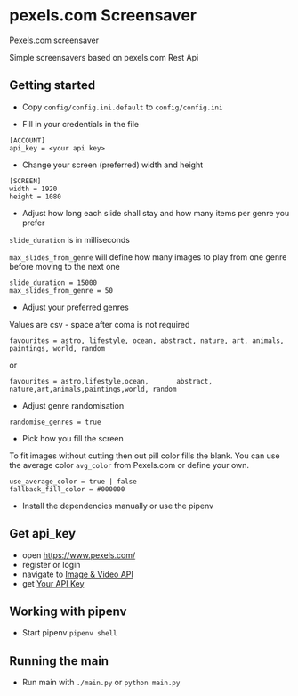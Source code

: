 # pexels.com Screensaver

Pexels.com screensaver

Simple screensavers based on pexels.com Rest Api

## Getting started

- Copy `config/config.ini.default` to `config/config.ini`

- Fill in your credentials in the file
```
[ACCOUNT]
api_key = <your api key>
```

- Change your screen (preferred) width and height
```
[SCREEN]
width = 1920
height = 1080
```

- Adjust how long each slide shall stay and how many items per genre you prefer

`slide_duration` is in milliseconds

`max_slides_from_genre` will define how many images to play from one genre before moving to the next one
```
slide_duration = 15000
max_slides_from_genre = 50
```

- Adjust your preferred genres

Values are csv - space after coma is not required
```
favourites = astro, lifestyle, ocean, abstract, nature, art, animals, paintings, world, random
```
or
```
favourites = astro,lifestyle,ocean,       abstract,        nature,art,animals,paintings,world, random
```

- Adjust genre randomisation
```
randomise_genres = true
```

- Pick how you fill the screen

To fit images without cutting then out pill color fills the blank.
You can use the average color `avg_color` from Pexels.com or define your own.
```
use_average_color = true | false
fallback_fill_color = #000000
```

- Install the dependencies manually or use the pipenv

## Get api_key

- open https://www.pexels.com/
- register or login
- navigate to [Image & Video API](https://www.pexels.com/api/)
- get [Your API Key](https://www.pexels.com/api/new/)

## Working with pipenv

- Start pipenv
`pipenv shell`

## Running the main

- Run main with `./main.py` or `python main.py`
